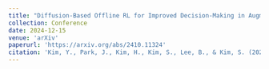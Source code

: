 ```yaml
---
title: "Diffusion-Based Offline RL for Improved Decision-Making in Augmented ARC Task"
collection: Conference
date: 2024-12-15
venue: 'arXiv'
paperurl: 'https://arxiv.org/abs/2410.11324'
citation: 'Kim, Y., Park, J., Kim, H., Kim, S., Lee, B., & Kim, S. (2024). Diffusion-Based Offline RL for Improved Decision-Making in Augmented ARC Task. arXiv.'
---
```

